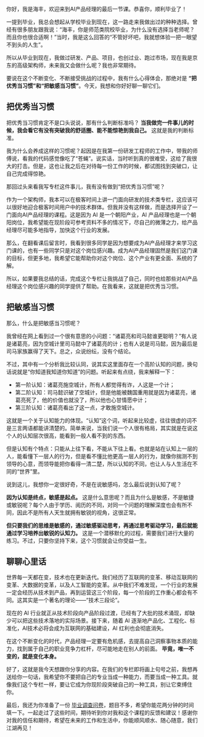 你好，我是海丰，欢迎来到AI产品经理的最后一节课。恭喜你，顺利毕业了！

一提到毕业，我总会想起从学校毕业到现在，这一路走来我做出过的种种选择。曾经有很多朋友跟我说：“海丰，你是师范类院校毕业，为什么没有选择当老师呢？而且你也很合适啊！”当时，我是这么回答的“不管好坏吧，我就想体验一把一眼望不到头的人生”。

所以从毕业到现在，我做过研发、产品、项目，也创过业、跑过市场，现在我是京东的高级架构师，未来我又会做什么呢？我也非常期待。

要说在这个不断变化、不断接受挑战的过程中，我有什么心得体会，那绝对是 **“把优秀当习惯”和“把敏感当习惯”**。今天，我想和你好好聊一聊它们。

## 把优秀当习惯

把优秀当习惯肯定不是口头说说，那有什么判断标准吗？ **当我做完一件事儿的时候，我会看它有没有突破我的舒适圈、能不能惊艳到我自己。** 这就是我的判断标准。

我为什么会养成这样的习惯呢？起因是在我第一份研发工程师的工作中，带我的师傅说，看我的代码感觉像吃了“苍蝇”。说实话，当时听到真的很难受，这给了我很大的打击。但是，这也让我之后在对待每一份工作的时候，都试图找到突破口，让自己完成得惊艳。

那回过头来看我写专栏这件事儿，我有没有做到“把优秀当习惯”呢？

作为一个架构师，我本可以在极客时间上讲一门面向研发的技术类专栏，这应该可以很好地迎合极客时间用户中的技术群体。但我并没有这样做，而是选择开设了一门面向AI产品经理的课程。这是因为 AI 是一个朝阳产业，AI 产品经理也是一个朝阳岗位，我希望能在现阶段可参考资料不多的情况下，尽自己的微薄之力，给产品经理尽可能多地指导，加快这个行业的发展。

那么，在翻看课后留言时，我看到很多同学是因为想要成为AI产品经理才来学习这门课的，也有一些同学只是对这个岗位感兴趣。成为AI产品经理固然是我们这门课的目标，但更多地，我希望它能帮助你对这个岗位、这个产业有更全面、系统的了解。

所以，如果要我总结的话，完成这个专栏让我挑战了自己，同时也给那些对AI产品经理这个岗位感兴趣的同学提供了帮助。在我看来，这就是把优秀当习惯。

## 把敏感当习惯

那么，什么是把敏感当习惯呢？

我曾经在网上看到过一个很有意思的小问题：“诸葛亮和司马懿谁更聪明？”有人说是诸葛亮，因为空城计里司马懿中了诸葛亮的计；也有人说是司马懿，因为最后是司马家族赢得了天下。总之，众说纷纭，没有个结论。

不过，其中有一个分析我比较认同，说其实这里面存在一个高阶认知的问题，换句话说就是“你知道我知道你知道”的问题。听起来有点绕，我来解释一下：

- 第一阶认知：诸葛亮施空城计，所有人都觉得有诈，人这是一个计；
- 第二阶认知：司马懿识破了空城计，但是他能被魏国重用就是因为诸葛亮，诸葛亮死了，他的价值也就没了，所以他也心甘情愿中计；
- 第三阶认知：诸葛亮看出了这一点，才敢施空城计。

这就是一个关于认知能力的体现。“认知”这个词，听起来比较虚，往往很虚的词不是三言两语都能讲清楚的。简单来说，当我们说一个人很有格局，其实就是在说这个人的认知层次很高，能看到一般人看不到的东西。

但是认知有个特点：只能从上往下看，不能从下往上看。也就是站在认知上一层的人，能看懂下一层人的行为，但是看不懂比他更高一层人的行为，就像你揣测不到领导的心意，而领导能把你看得一清二楚，所以认知的不同，也让人与人生活在不同的“世界”里。

说到这儿，我想你一定很好奇，不是在说敏感吗，怎么最后说到认知了呢？

**因为认知是终点，敏感是起点。** 这是什么意思呢？而且为什么是敏感，不是敏捷或敏锐呢？每个人由于学历、阅历的不同，对同一个问题的理解深度也会有所不同，因此不是所有人天生就拥有敏锐的视角，这很正常。

**但只要我们的思维是敏感的，通过敏感驱动思考，再通过思考驱动学习，最后就能通过学习培养出敏锐的认知力。** 这是一个潜移默化的过程，需要我们进行大量的练习。不过，只要你坚持下来，这个习惯就会让你受益一生。

## 聊聊心里话

世界每一天都在变，技术也在更新迭代。我们经历了互联网的变革、移动互联网的变革、大数据的变革，以及人工智能的变革。从中我们不难发现，一个行业的发展一定会经历从技术到产品，再到运营这三个阶段，每一个阶段的工作重心都会有不同。这其实是一个著名的理论——“技术三段论”。

现在的 AI 行业就正从技术阶段向产品阶段过渡，已经有了大批的技术涌现，却缺少可以把这些技术落地的实际场景。接下来，随着 AI 逐渐地产品化、工程化、标准化，AI技术必将会成为互联网的基础建设，AI 红利也会彻底消失。

在这个不断变化的时代，产品经理一定要有危机感，去提高自己洞察事物本质的能力，找到属于自己的职业竞争力杠杆，尽可能地走在别人的前面。 **毕竟，唯一不变的，就是变化本身。**

好了，这就是我今天想跟你分享的内容。在我们的专栏即将画上句号之前，我想再送给你一句话，我希望你不要把自己的专业当成一种能力，而要当成一种工具。就像我们这个专栏一样，要让它成为你现阶段突破自己的一种工具，别让它束缚住你。

最后，我还为你准备了一份 [毕业调查问卷]((https://jinshuju.net/f/kPvfV2))，题目不多，希望你能花两分钟的时间填一下。一起走过了这些时间，期待听到你对我和这个课程的反馈和建议！感谢你对我的信任和期待，希望在未来的工作和生活中，你能顺风顺水、随心随意，我们江湖再见！